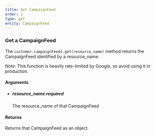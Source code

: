 ```yaml
---
title: Get CampaignFeed 
order: 2
type: get
entity: CampaignFeed 
---
```


### Get a CampaignFeed 

The `customer.campaignFeeds.get(resource_name)` method returns the CampaignFeed identified by a resource_name. 

_Note_: This function is heavily rate-limited by Google, so avoid using it in production.


#### Arguments

- 	##### resource_name _required_
	The resource_name of that CampaignFeed


#### Returns

Returns that CampaignFeed as an object.
